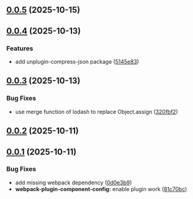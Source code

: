 ## [0.0.5](https://github.com/uni-toolkit/uni-toolkit/compare/v0.0.4...v0.0.5) (2025-10-15)



## [0.0.4](https://github.com/uni-toolkit/uni-toolkit/compare/v0.0.3...v0.0.4) (2025-10-13)


### Features

* add unplugin-compress-json package ([5145e83](https://github.com/uni-toolkit/uni-toolkit/commit/5145e8354aa7afa4920b128d04f15e0d2ffec74b))



## [0.0.3](https://github.com/uni-toolkit/uni-toolkit/compare/v0.0.2...v0.0.3) (2025-10-13)


### Bug Fixes

* use merge function of lodash to replace Object.assign ([320fbf2](https://github.com/uni-toolkit/uni-toolkit/commit/320fbf28406b47b8280628f17229bea0d760dbb2))



## [0.0.2](https://github.com/uni-toolkit/uni-toolkit/compare/v0.0.1...v0.0.2) (2025-10-11)



## [0.0.1](https://github.com/uni-toolkit/uni-toolkit/compare/0d0e3b95b65dcc29bec63cec10c1be1d5c335fc6...v0.0.1) (2025-10-11)


### Bug Fixes

* add missing webpack dependency ([0d0e3b9](https://github.com/uni-toolkit/uni-toolkit/commit/0d0e3b95b65dcc29bec63cec10c1be1d5c335fc6))
* **webpack-plugin-component-config:** enable plugin work ([81c70bc](https://github.com/uni-toolkit/uni-toolkit/commit/81c70bcab435f3ef17cb77a523579a90a770234e))




